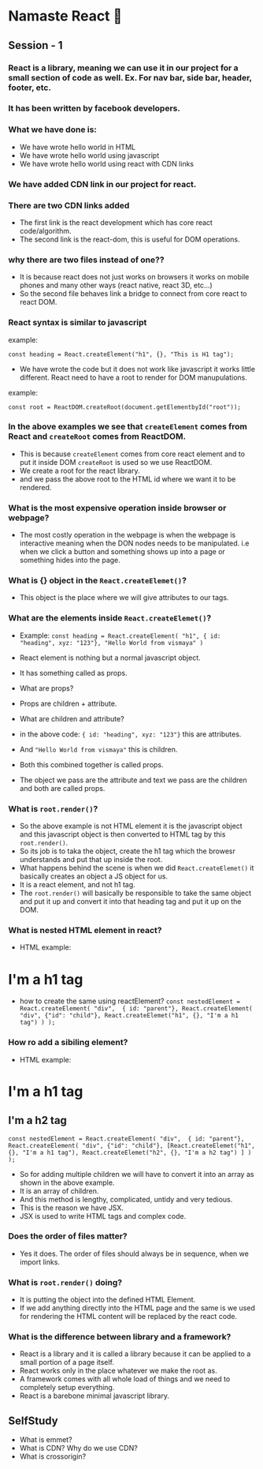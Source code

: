 # Namaste React 💫

## Session - 1

### React is a library, meaning we can use it in our project for a small section of code as well. Ex. For nav bar, side bar, header, footer, etc.

### It has been written by facebook developers.

### What we have done is:

- We have wrote hello world in HTML
- We have wrote hello world using javascript
- We have wrote hello world using react with CDN links

### We have added CDN link in our project for react.

### There are two CDN links added

- The first link is the react development which has core react code/algorithm.
- The second link is the react-dom, this is useful for DOM operations.

### why there are two files instead of one??

- It is because react does not just works on browsers it works on mobile phones and many other ways (react native, react 3D, etc...)
- So the second file behaves link a bridge to connect from core react to react DOM.

### React syntax is similar to javascript

example:

`const heading = React.createElement("h1", {}, "This is H1 tag");`

- We have wrote the code but it does not work like javascript it works little different. React need to have a root to render for DOM manupulations.

example:

`const root = ReactDOM.createRoot(document.getElementbyId("root"));`

### In the above examples we see that `createElement` comes from React and `createRoot` comes from ReactDOM.

- This is because `createElement` comes from core react element and to put it inside DOM `createRoot` is used so we use ReactDOM.
- We create a root for the react library.
- and we pass the above root to the HTML id where we want it to be rendered.

### What is the most expensive operation inside browser or webpage?

- The most costly operation in the webpage is when the webpage is interactive meaning when the DON nodes needs to be manipulated. i.e when we click a button and something shows up into a page or something hides into the page.

### What is {} object in the `React.createElemet()`?

- This object is the place where we will give attributes to our tags.

### What are the elements inside `React.createElemet()`?

- Example:
  `const heading = React.createElement(
  "h1",
  { id: "heading", xyz: "123"},
  "Hello World from vismaya"
)`

- React element is nothing but a normal javascript object.
- It has something called as props.
- What are props?
- Props are children + attribute.
- What are children and attribute?
- in the above code: `{ id: "heading", xyz: "123"}` this are attributes.
- And `"Hello World from vismaya"` this is children.
- Both this combined together is called props.
- The object we pass are the attribute and text we pass are the children and both are called props.

### What is `root.render()`?

- So the above example is not HTML element it is the javascript object and this javascript object is then converted to HTML tag by this `root.render()`.
- So its job is to taka the object, create the h1 tag which the browesr understands and put that up inside the root.
- What happens behind the scene is when we did `React.createElemet()` it basically creates an object a JS object for us.
- It is a react element, and not h1 tag.
- The `root.render()` will basically be responsible to take the same object and put it up and convert it into that heading tag and put it up on the DOM.

### What is nested HTML element in react?

- HTML example:
<div id="parent">
  <div id="child">
    <h1>I'm a h1 tag</h1>
  </div>
</div>

- how to create the same using reactElement?
`const nestedElement = React.createElement(
  "div", 
  { id: "parent"},
  React.createElement(
    "div",
    {"id": "child"},
    React.createElemet("h1", {}, "I'm a h1 tag")
    )
  );`

### How ro add a sibiling element?
- HTML example:
<div id="parent">
  <div id="child">
    <h1>I'm a h1 tag</h1>
    <h2>I'm a h2 tag</h2>
  </div>
</div>

`const nestedElement = React.createElement(
  "div", 
  { id: "parent"},
  React.createElement(
    "div",
    {"id": "child"},
    [React.createElemet("h1", {}, "I'm a h1 tag"),
    React.createElemet("h2", {}, "I'm a h2 tag")
    ]
    )
  );`

- So for adding multiple children we will have to convert it into an array as shown in the above example.
- It is an array of children.
- And this method is lengthy, complicated, untidy and very tedious.
- This is the reason we have JSX.
- JSX is used to write HTML tags and complex code.

### Does the order of files matter?
- Yes it does. The order of files should always be in sequence, when we import links.

### What is `root.render()` doing?
- It is putting the object into the defined HTML Element.
- If we add anything directly into the HTML page and the same is we used for rendering the HTML content will be replaced by the react code.


### What is the difference between library and a framework?
- React is a library and it is called a library because it can be applied to a small portion of a page itself.
- React works only in the place whatever we make the root as.
- A framework comes with all whole load of things and we need to completely setup everything.
- React is a barebone minimal javascript library.

## SelfStudy
- What is emmet?
- What is CDN? Why do we use CDN?
- What is crossorigin?
